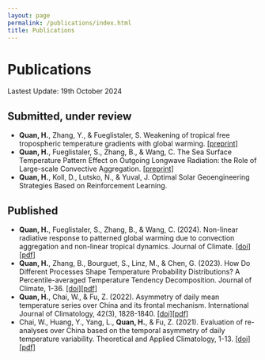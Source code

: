 ```yaml
---
layout: page
permalink: /publications/index.html
title: Publications
---
```


# Publications

Lastest Update: 19th October 2024

## Submitted, under review

- **Quan, H.**, Zhang, Y., & Fueglistaler, S. Weakening of tropical free tropospheric temperature gradients with global warming. [[preprint]](https://heng-quan.github.io/mypaper/Quan_2024_JAS_preprint.pdf)
- **Quan, H.**, Fueglistaler, S., Zhang, B., & Wang, C. The Sea Surface Temperature Pattern Effect on Outgoing Longwave Radiation: the Role of Large-scale Convective Aggregation. [[preprint]](https://heng-quan.github.io/mypaper/Quan_2024_GRL_preprint.pdf)
- **Quan, H.**, Koll, D., Lutsko, N., & Yuval, J. Optimal Solar Geoengineering Strategies Based on Reinforcement Learning.

## Published
- **Quan, H.**, Fueglistaler, S., Zhang, B., & Wang, C. (2024). Non-linear radiative response to patterned global warming due to convection aggregation and non-linear tropical dynamics. Journal of Climate. [[doi]](https://journals.ametsoc.org/view/journals/clim/aop/JCLI-D-23-0539.1/JCLI-D-23-0539.1.xml)[[pdf]](https://heng-quan.github.io/mypaper/Quan_2024_JCLI.pdf)
- **Quan, H.**, Zhang, B., Bourguet, S., Linz, M., & Chen, G. (2023). How Do Different Processes Shape Temperature Probability Distributions? A Percentile-averaged Temperature Tendency Decomposition. Journal of Climate, 1-36. [[doi]](https://journals.ametsoc.org/view/journals/clim/aop/JCLI-D-22-0556.1/JCLI-D-22-0556.1.xml)[[pdf]](https://heng-quan.github.io/mypaper/Quan_2023_JCLI.pdf)
- **Quan, H.**, Chai, W., & Fu, Z. (2022). Asymmetry of daily mean temperature series over China and its frontal mechanism. International Journal of Climatology, 42(3), 1828-1840. [[doi]](https://rmets.onlinelibrary.wiley.com/doi/full/10.1002/joc.7338)[[pdf]](https://heng-quan.github.io/mypaper/Quan_2022_IJOC.pdf)
- Chai, W., Huang, Y., Yang, L., **Quan, H.**, & Fu, Z. (2021). Evaluation of re-analyses over China based on the temporal asymmetry of daily temperature variability. Theoretical and Applied Climatology, 1-13. [[doi]](https://link.springer.com/article/10.1007/s00704-021-03839-y)[[pdf]](https://heng-quan.github.io/mypaper/Chai_2021_TAC.pdf)
